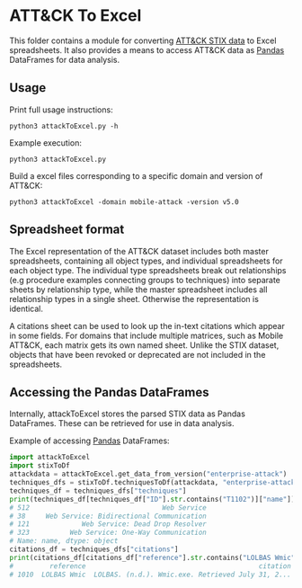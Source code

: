 # ATT&CK To Excel

This folder contains a module for converting [ATT&CK STIX data](https://github.com/mitre/cti) to Excel spreadsheets. It also provides a means to access ATT&CK data as [Pandas](https://pandas.pydata.org/) DataFrames for data analysis.

## Usage
Print full usage instructions:
```
python3 attackToExcel.py -h
```

Example execution:
```
python3 attackToExcel.py
```

Build a excel files corresponding to a specific domain and version of ATT&CK:
```
python3 attackToExcel -domain mobile-attack -version v5.0
```

## Spreadsheet format

The Excel representation of the ATT&CK dataset includes both master spreadsheets, containing all object types, and individual spreadsheets for each object type. The individual type spreadsheets break out relationships (e.g procedure examples connecting groups to techniques) into separate sheets by relationship type, while the master spreadsheet includes all relationship types in a single sheet. Otherwise the representation is identical.

A citations sheet can be used to look up the in-text citations which appear in some fields. For domains that include multiple matrices, such as Mobile ATT&CK, each matrix gets its own named sheet. Unlike the STIX dataset, objects that have been revoked or deprecated are not included in the spreadsheets.

## Accessing the Pandas DataFrames

Internally, attackToExcel stores the parsed STIX data as Pandas DataFrames. These can be retrieved for use in data analysis. 

Example of accessing [Pandas](https://pandas.pydata.org/) DataFrames:
```python
import attackToExcel
import stixToDf
attackdata = attackToExcel.get_data_from_version("enterprise-attack")
techniques_dfs = stixToDf.techniquesToDf(attackdata, "enterprise-attack")
techniques_df = techniques_dfs["techniques"]
print(techniques_df[techniques_df["ID"].str.contains("T1102")]["name"])
# 512                                 Web Service
# 38     Web Service: Bidirectional Communication
# 121             Web Service: Dead Drop Resolver
# 323          Web Service: One-Way Communication
# Name: name, dtype: object
citations_df = techniques_dfs["citations"]
print(citations_df[citations_df["reference"].str.contains("LOLBAS Wmic")])
#         reference                                           citation                                                url
# 1010  LOLBAS Wmic  LOLBAS. (n.d.). Wmic.exe. Retrieved July 31, 2...  https://lolbas-project.github.io/lolbas/Binari...
```
